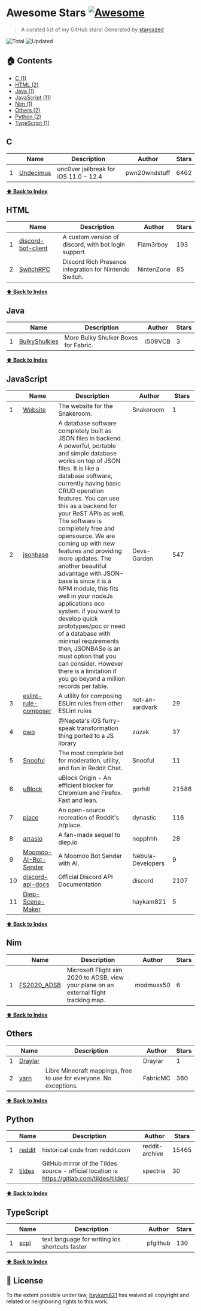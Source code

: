 # Awesome Stars [![Awesome](https://cdn.rawgit.com/sindresorhus/awesome/d7305f38d29fed78fa85652e3a63e154dd8e8829/media/badge.svg)](https://github.com/sindresorhus/awesome)

> A curated list of my GitHub stars! Generated by [stargazed](https://github.com/abhijithvijayan/stargazed)

![Total](https://img.shields.io/badge/Total-21-green.svg)
![Updated](https://img.shields.io/badge/Updated-3--9--2020-blue.svg)

## 🏠 Contents

- [C (1)](#c)
- [HTML (2)](#html)
- [Java (1)](#java)
- [JavaScript (11)](#javascript)
- [Nim (1)](#nim)
- [Others (2)](#others)
- [Python (2)](#python)
- [TypeScript (1)](#typescript)

## C
|  | Name 	|  Description 	| Author  	|  Stars 	|
|---	|---	|---	|---	|---	|
| 1 |  [Undecimus](https://github.com/pwn20wndstuff/Undecimus) | unc0ver jailbreak for iOS 11.0 - 12.4 | pwn20wndstuff | 6462 |

**[⬆ Back to Index](#-contents)**

## HTML
|  | Name 	|  Description 	| Author  	|  Stars 	|
|---	|---	|---	|---	|---	|
| 1 |  [discord-bot-client](https://github.com/Flam3rboy/discord-bot-client) | A custom version of discord, with bot login support | Flam3rboy | 193 |
| 2 |  [SwitchRPC](https://github.com/NintenZone/SwitchRPC) | Discord Rich Presence integration for Nintendo Switch. | NintenZone | 85 |

**[⬆ Back to Index](#-contents)**

## Java
|  | Name 	|  Description 	| Author  	|  Stars 	|
|---	|---	|---	|---	|---	|
| 1 |  [BulkyShulkies](https://github.com/i509VCB/BulkyShulkies) | More Bulky Shulker Boxes for Fabric. | i509VCB | 3 |

**[⬆ Back to Index](#-contents)**

## JavaScript
|  | Name 	|  Description 	| Author  	|  Stars 	|
|---	|---	|---	|---	|---	|
| 1 |  [Website](https://github.com/Snakeroom/Website) | The website for the Snakeroom. | Snakeroom | 1 |
| 2 |  [jsonbase](https://github.com/Devs-Garden/jsonbase) | A database software completely built as JSON files in backend. A powerful, portable and simple database works on top of JSON files. It is like a database software, currently having basic CRUD operation features. You can use this as a backend for your ReST APIs as well. The software is completely free and opensource. We are coming up with new features and providing more updates. The another beautiful advantage with JSON-base is since it is a NPM module, this fits well in your nodeJs applications eco system. if you want to develop quick prototypes/poc or need of a database with minimal requirements then, JSONBASe is an must option that you can consider. However there is a limitation if you go beyond a million records per table. | Devs-Garden | 547 |
| 3 |  [eslint-rule-composer](https://github.com/not-an-aardvark/eslint-rule-composer) | A utility for composing ESLint rules from other ESLint rules | not-an-aardvark | 29 |
| 4 |  [owo](https://github.com/zuzak/owo) | @Nepeta&#39;s iOS furry-speak transformation thing ported to a JS library | zuzak | 37 |
| 5 |  [Snooful](https://github.com/Snooful/Snooful) | The most complete bot for moderation, utility, and fun in Reddit Chat. | Snooful | 11 |
| 6 |  [uBlock](https://github.com/gorhill/uBlock) | uBlock Origin - An efficient blocker for Chromium and Firefox. Fast and lean. | gorhill | 21586 |
| 7 |  [place](https://github.com/dynastic/place) | An open-source recreation of Reddit&#39;s /r/place. | dynastic | 116 |
| 8 |  [arrasio](https://github.com/nepphhh/arrasio) | A fan-made sequel to diep.io | nepphhh | 28 |
| 9 |  [Moomoo-AI-Bot-Sender](https://github.com/Nebula-Developers/Moomoo-AI-Bot-Sender) | A Moomoo Bot Sender with AI. | Nebula-Developers | 9 |
| 10 |  [discord-api-docs](https://github.com/discord/discord-api-docs) | Official Discord API Documentation | discord | 2107 |
| 11 |  [Diep-Scene-Maker](https://github.com/haykam821/Diep-Scene-Maker) |  | haykam821 | 5 |

**[⬆ Back to Index](#-contents)**

## Nim
|  | Name 	|  Description 	| Author  	|  Stars 	|
|---	|---	|---	|---	|---	|
| 1 |  [FS2020_ADSB](https://github.com/modmuss50/FS2020_ADSB) | Microsoft Flight sim 2020 to ADSB, view your plane on an external flight tracking map. | modmuss50 | 6 |

**[⬆ Back to Index](#-contents)**

## Others
|  | Name 	|  Description 	| Author  	|  Stars 	|
|---	|---	|---	|---	|---	|
| 1 |  [Draylar](https://github.com/Draylar/Draylar) |  | Draylar | 1 |
| 2 |  [yarn](https://github.com/FabricMC/yarn) | Libre Minecraft mappings, free to use for everyone. No exceptions. | FabricMC | 360 |

**[⬆ Back to Index](#-contents)**

## Python
|  | Name 	|  Description 	| Author  	|  Stars 	|
|---	|---	|---	|---	|---	|
| 1 |  [reddit](https://github.com/reddit-archive/reddit) | historical code from reddit.com | reddit-archive | 15465 |
| 2 |  [tildes](https://github.com/spectria/tildes) | GitHub mirror of the Tildes source - official location is https://gitlab.com/tildes/tildes/ | spectria | 30 |

**[⬆ Back to Index](#-contents)**

## TypeScript
|  | Name 	|  Description 	| Author  	|  Stars 	|
|---	|---	|---	|---	|---	|
| 1 |  [scpl](https://github.com/pfgithub/scpl) | text language for writing ios shortcuts faster | pfgithub | 130 |

**[⬆ Back to Index](#-contents)**

## 📝 License

To the extent possible under law, [haykam821](https://github.com/haykam821) has waived all copyright and related or neighboring rights to this work.

